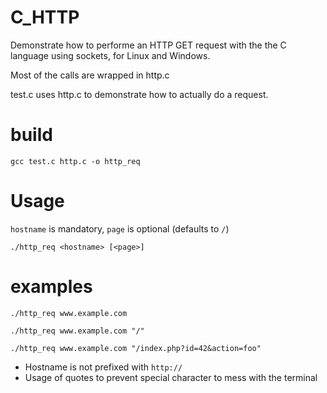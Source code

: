 # C_HTTP

Demonstrate how to performe an HTTP GET request with the the C language using sockets, for Linux and Windows.

Most of the calls are wrapped in http.c

test.c uses  http.c to demonstrate how to actually do a request.

# build

```
gcc test.c http.c -o http_req
```

# Usage

`hostname` is mandatory, `page` is optional (defaults to `/`)

```
./http_req <hostname> [<page>]
```

# examples


```
./http_req www.example.com
```

```
./http_req www.example.com "/"
```

```
./http_req www.example.com "/index.php?id=42&action=foo"
```

* Hostname is not prefixed with `http://`
* Usage of quotes to prevent special character to mess with the terminal
